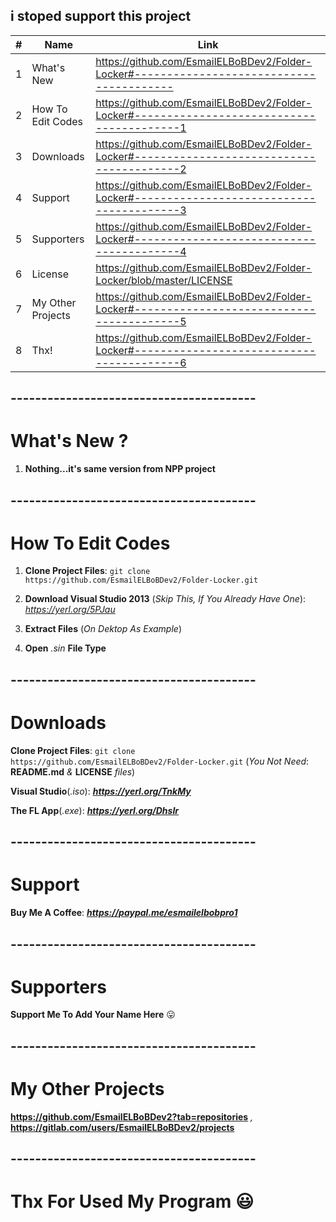## i stoped support this project
| #  | Name | Link |
| ------------- | ------------- | ------------- |
| 1  | What's New  | https://github.com/EsmailELBoBDev2/Folder-Locker#----------------------------------------  |
| 2  | How To Edit Codes| https://github.com/EsmailELBoBDev2/Folder-Locker#-----------------------------------------1  |
| 3  | Downloads  | https://github.com/EsmailELBoBDev2/Folder-Locker#-----------------------------------------2  |
| 4  | Support  | https://github.com/EsmailELBoBDev2/Folder-Locker#-----------------------------------------3  |
| 5  | Supporters  | https://github.com/EsmailELBoBDev2/Folder-Locker#-----------------------------------------4  |
| 6  | License  | https://github.com/EsmailELBoBDev2/Folder-Locker/blob/master/LICENSE |
| 7  | My Other Projects  | https://github.com/EsmailELBoBDev2/Folder-Locker#-----------------------------------------5  |
| 8  | Thx!  | https://github.com/EsmailELBoBDev2/Folder-Locker#-----------------------------------------6  |
## ----------------------------------------
# What's New ?
1. **Nothing...it's same version from NPP project**
## ----------------------------------------
# How To Edit Codes
1. **Clone Project Files**: `git clone https://github.com/EsmailELBoBDev2/Folder-Locker.git`

2. **Download Visual Studio 2013** (*Skip This, If You Already Have One*): *https://yerl.org/5PJau*

3. **Extract Files** (*On Dektop As Example*)

4. **Open** *.sin* **File Type**
## ----------------------------------------
# Downloads
**Clone Project Files**: `git clone https://github.com/EsmailELBoBDev2/Folder-Locker.git` (*You Not Need*: **README.md** *&* **LICENSE** *files*)

**Visual Studio**(*.iso*): ***https://yerl.org/TnkMy***

**The FL App**(*.exe*): ***https://yerl.org/DhsIr***
## ----------------------------------------
# Support
**Buy Me A Coffee**: ***https://paypal.me/esmailelbobpro1***
## ----------------------------------------
# Supporters

**Support Me To Add Your Name Here** :stuck_out_tongue:
## ----------------------------------------

# My Other Projects

**https://github.com/EsmailELBoBDev2?tab=repositories** *,* **https://gitlab.com/users/EsmailELBoBDev2/projects**
## ----------------------------------------

# Thx For Used My Program :smiley:
